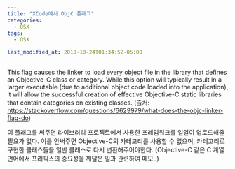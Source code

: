 ```yaml
---
title: "XCode에서 ObjC 플래그"
categories:
  - OSX
tags:
  - OSX

last_modified_at: 2018-10-24T01:34:52-05:00
---
```


This flag causes the linker to load every object file in the library that defines an Objective-C class or category. While this option will typically result in a larger executable (due to additional object code loaded into the application), it will allow the successful creation of effective Objective-C static libraries that contain categories on existing classes.
(출처: https://stackoverflow.com/questions/6629979/what-does-the-objc-linker-flag-do)

이 플래그를 써주면 라이브러리 프로젝트에서 사용한 프레임워크를 일일이 업로드해줄 필요가 없다. 이를 안써주면 Objective-C의 카테고리를 사용할 수 없으며, 카테고리로 구현한 클래스들을 일반 클래스로 다시 변환해주어야한다. (Objective-C 같은 C 계열 언어에서 프리픽스의 중요성을 깨달은 일과 관련하여 메모..)

